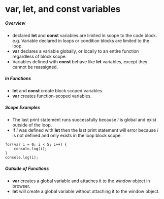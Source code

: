 # var, let, and const variables
##### Overview
+ declared **let** and **const** variables are limited in scope to the code block. e.g. Variable declared in loops or condition blocks are limited to the loop.
+ **var** declares a variable globally, or locally to an entire function regardless of block scope.
+ Variables defined with **const** behave like **let** variables, except they cannot be reassigned.
##### In Functions
+ **let** and **const** create block scoped variables.
+ **var** creates function-scoped variables.
##### Scope Examples
+ The last print statement runs successfully because *i* is global and exist outside of the loop.
+ If *i* was defined with **let** then the last print statement will error because *i* is not defined and only exists in the loop block scope.
```
for(var i = 0; i < 5; i++) {
    console.log(i);
}
console.log(i);
```
##### Outside of Functions
+ **var** creates a global variable and attaches it to the *window* object in browser.
+ **let** will create a global variable without attaching it to the window object.
